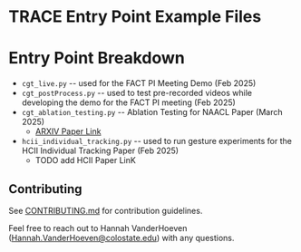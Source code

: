 # TRACE Entry Point Example Files

# Entry Point Breakdown

- `cgt_live.py` -- used for the FACT PI Meeting Demo (Feb 2025)
- `cgt_postProcess.py` -- used to test pre-recorded videos while developing the demo for the FACT PI meeting (Feb 2025)
- `cgt_ablation_testing.py` -- Ablation Testing for NAACL Paper (March 2025)
    - [ARXIV Paper Link](https://arxiv.org/abs/2503.09511)
- `hcii_individual_tracking.py` -- used to run gesture experiments for the HCII Individual Tracking Paper (Feb 2025)
    - TODO add HCII Paper LinK

## Contributing

See [CONTRIBUTING.md](CONTRIBUTING.md) for contribution guidelines.

Feel free to reach out to Hannah VanderHoeven (Hannah.VanderHoeven@colostate.edu) with any questions.
